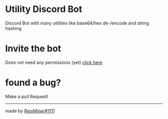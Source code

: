 # Utility Discord Bot
Discord Bot with many utilities like base64/hex de-/encode and string hashing

# Invite the bot
Does not need any permissions (yet)
[click here](https://discord.com/api/oauth2/authorize?client_id=897819560902787133&permissions=131072&scope=bot%20applications.commands)

# found a bug?
Make a pull Request!

---
made by [ReisMiner#1111](https://reisminer.xyz)
